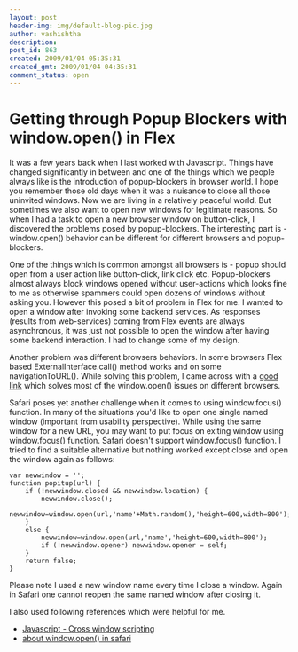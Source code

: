 ```yaml
---
layout: post
header-img: img/default-blog-pic.jpg
author: vashishtha
description: 
post_id: 863
created: 2009/01/04 05:35:31
created_gmt: 2009/01/04 04:35:31
comment_status: open
---
```


# Getting through Popup Blockers with window.open() in Flex

It was a few years back when I last worked with Javascript. Things have changed significantly in between and one of the things which we people always like is the introduction of popup-blockers in browser world. I hope you remember those old days when it was a nuisance to close all those uninvited windows. Now we are living in a relatively peaceful world. But sometimes we also want to open new windows for legitimate reasons. So when I had a task to open a new browser window on button-click, I discovered the problems posed by popup-blockers. The interesting part is - window.open() behavior can be different for different browsers and popup-blockers.

One of the things which is common amongst all browsers is - popup should open from a user action like button-click, link click etc. Popup-blockers almost always block windows opened without user-actions which looks fine to me as otherwise spammers could open dozens of windows without asking you. However this posed a bit of problem in Flex for me. I wanted to open a window after invoking some backend services. As responses (results from web-services) coming from Flex events are always asynchronous, it was just not possible to open the window after having some backend interaction. I had to change some of my design.

Another problem was different browsers behaviors. In some browsers Flex based ExternalInterface.call() method works and on some navigationToURL(). While solving this problem, I came across with a [good link][1] which solves most of the window.open() issues on different browsers.

Safari poses yet another challenge when it comes to using window.focus() function. In many of the situations you'd like to open one single named window (important from usability perspective). While using the same window for a new URL, you may want to put focus on exiting window using window.focus() function. Safari doesn't support window.focus() function. I tried to find a suitable alternative but nothing worked except close and open the window again as follows:
    
    
    var newwindow = '';
    function popitup(url) {
        if (!newwindow.closed && newwindow.location) {
            newwindow.close();
            newwindow=window.open(url,'name'+Math.random(),'height=600,width=800');
        }
        else {
            newwindow=window.open(url,'name','height=600,width=800');
            if (!newwindow.opener) newwindow.opener = self;
        }
        return false;
    }
    

Please note I used a new window name every time I close a window. Again in Safari one cannot reopen the same named window after closing it.

I also used following references which were helpful for me.

  * [Javascript - Cross window scripting][2]
  * [about window.open() in safari][3]

   [1]: http://www.mehtanirav.com/2008/11/27/opening-external-links-in-new-window-from-as3
   [2]: http://www.quirksmode.org/js/croswin.html
   [3]: http://www.webmaster-talk.com/javascript-forum/105303-about-window-open-in-safari.html